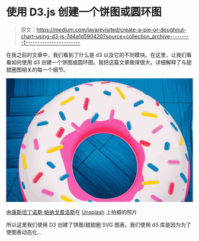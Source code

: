 # 使用 D3.js 创建一个饼图或圆环图

> 原文：<https://medium.com/javarevisited/create-a-pie-or-doughnut-chart-using-d3-js-7d4a1d590420?source=collection_archive---------1----------------------->

在我之前的文章中，我们看到了什么是 d3 以及它的不同模块。在这里，让我们看看如何使用 d3 创建一个饼图或圆环图。我把这篇文章做得很大，详细解释了与甜甜圈图相关的每一个细节。

![](img/02d5295fab9e8a9e998b6eb5acb023de.png)

由[康斯坦丁诺斯·帕纳戈普洛斯](https://unsplash.com/@dinpanag?utm_source=medium&utm_medium=referral)在 [Unsplash](https://unsplash.com?utm_source=medium&utm_medium=referral) 上拍摄的照片

所以这里我们使用 D3 创建了饼图/甜甜圈 SVG 图表。我们使用 d3 库是因为为了使图表动态化…